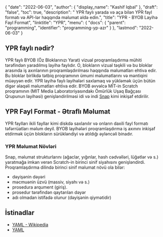 {
  "date": "2022-06-03",
  "author": {
    "display_name": "Kashif Iqbal"
},
  "draft": "false",
  "toc": true,
  "description": " YPR faylı yarada və aça bilən YPR fayl formatı və API-lər haqqında məlumat əldə edin.",
  "title": "YPR - BYOB Layihə Fayl Format",
  "linktitle": "YPR",
  "menu": {
    "docs": {
      "parent": "programming",
      "identifier": "programming-yp-azr"
}
},
  "lastmod": "2022-06-03"
}

## YPR faylı nədir?

YPR faylı BYOB (Öz Bloklarınızı Yarat) vizual proqramlaşdırma mühiti tərəfindən yaradılmış layihə faylıdır. O, blokların vizual təşkili və bu bloklar arasında iş axınlarının proqramlaşdırılması haqqında məlumatları ehtiva edir. Bu bloklar birlikdə tətbiq proqramının ümumi məlumatlarını və məntiqini müəyyən edir. YPR layihə faylı layihələri saxlamaq və yükləmək üçün bütün digər əlaqəli məlumatları ehtiva edir. BYOB əvvəlcə MİT-in Scratch proqramının (MIT Media Laboratoriyasındakı Ömürlük Uşaq Bağçası Qrupunun layihəsi) genişləndirilməsi idi və indi [Snap](https://snap.berkeley.edu/about) kimi inkişaf etdirilir.

## YPR Fayl Format - Ətraflı Məlumat

YPR faylları ikili fayllar kimi diskdə saxlanılır və onların daxili fayl formatı təfərrüatları məlum deyil. BYOB layihələri proqramlaşdırma iş axınını inkişaf etdirmək üçün blokların sürükləndiyi və atıldığı əyləncəli binadır.

### YPR Məlumat Növləri

Snap, məlumat strukturlarını (ağaclar, yığınlar, hash cədvəlləri, lüğətlər və s.) yaratmağa imkan verən Scratch-in birinci sinif siyahısını genişləndirdi. Proqramlaşdırma dilində birinci sinif məlumat növü ola bilər:

 * dəyişənin dəyəri
 * məcmuənin üzvü (massiv, siyahı və s.)
 * prosedura arqument (giriş).
 * prosedur tərəfindən qaytarılan dəyər
 * adı olmadan istifadə olunur (dəyişənin qiymətidir)

## İstinadlar

- [YAML - Wikipedia](https://en.wikipedia.org/wiki/YAML)
- [YAML](https://yaml.org/spec/1.2/spec.html)

